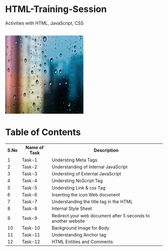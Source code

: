 # HTML-Training-Session
Activities with HTML, JavaScript, CSS 

<br><img src="./Task-1/raindrops.jpg" alt="Alt Text" width="250" height="250">



# Table of Contents

<table>
  <tr>
    <th>S.No</th>
    <th>Name of Task</th>
    <th>Description</th>
  </tr>
  <tr>
    <td>1</td>
    <td>Task-1</td>
    <td>Understing Meta Tags</td>
  </tr>
  <tr>
    <td>2</td>
    <td>Task-2</td>
    <td>Understanding of Internal JavaScript </td>
  </tr>
  <tr>
    <td>3</td>
    <td>Task-3</td>
    <td>Understing of External JavaScript</td>
  </tr>
  <tr>
    <td>4</td>
    <td>Task-4</td>
    <td>Understing NoScript Tag</td>
  </tr>
  <tr>
    <td>5</td>
    <td>Task-5</td>
    <td>Understing Link & css Tag</td>
  </tr>
  <tr>
    <td>6</td>
    <td>Task-6</td>
    <td>Inserting the icon Web document</td>
  </tr>
   <tr>
    <td>7</td>
    <td>Task-7</td>
    <td>Understanding the title tag in the HTML</td>
  </tr>
  <tr>
    <td>8</td>
    <td>Task-8</td>
    <td>Internal Style Sheet</td>
  </tr>
  <tr>
    <td>9</td>
    <td>Task-9</td>
    <td>Redirect your web document after 5 seconds to another website</td>
  </tr>
  <tr>
    <td>10</td>
    <td>Task-10</td>
    <td>Background Image for Body</td>
  </tr>
  <tr>
    <td>11</td>
    <td>Task-11</td>
    <td>Understanding Anchor tag</td>
  </tr>
  <tr>
    <td>12</td>
    <td>Task-12</td>
    <td>HTML Entities and Comments</td>
  </tr>
</table>

